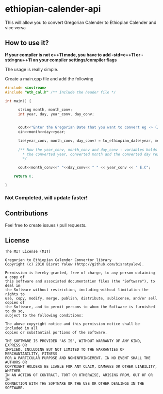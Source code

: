 # ethiopian-calender-api
This will allow you to convert Gregorian Calender to Ethiopian Calender and vice versa


## How to use it?

**If your compiler is not c++11 mode, you have to add <b>-std=c++11 or -std=gnu++11</b> on your compiler settings/compiler flags**


The usage is really simple.
<p> Create a main.cpp file and add the following </p>

```cpp
#include <iostream>
#include "eth_cal.h" /** Include the header file */

int main() {

      string month, month_conv;
      int year, day, year_conv, day_conv;


      cout<<"Enter the Gregorian Date that you want to convert eg -> (Jun 15 2017) \n";
      cin>>month>>day>>year;

      tie(year_conv, month_conv, day_conv) = to_ethiopian_date(year, month, day);
      
      /** Now the year_conv, month_conv and day_conv - variables holds
        * the converted year, converted month and the converted day respectively
        */

      cout<<month_conv<<" "<<day_conv<< " " << year_conv << " E.C";

    return 0;

}

```

### Not Completed, will update faster!

## Contributions

Feel free to create issues / pull requests.

## License

```
The MIT License (MIT)

Gregorian to Ethiopian Calender Convertor library
Copyright (c) 2018 Bisrat Yalew (http://github.com/bisratyalew).

Permission is hereby granted, free of charge, to any person obtaining a copy of
this software and associated documentation files (the "Software"), to deal in
the Software without restriction, including without limitation the rights to
use, copy, modify, merge, publish, distribute, sublicense, and/or sell copies of
the Software, and to permit persons to whom the Software is furnished to do so,
subject to the following conditions:

The above copyright notice and this permission notice shall be included in all
copies or substantial portions of the Software.

THE SOFTWARE IS PROVIDED "AS IS", WITHOUT WARRANTY OF ANY KIND, EXPRESS OR
IMPLIED, INCLUDING BUT NOT LIMITED TO THE WARRANTIES OF MERCHANTABILITY, FITNESS
FOR A PARTICULAR PURPOSE AND NONINFRINGEMENT. IN NO EVENT SHALL THE AUTHORS OR
COPYRIGHT HOLDERS BE LIABLE FOR ANY CLAIM, DAMAGES OR OTHER LIABILITY, WHETHER
IN AN ACTION OF CONTRACT, TORT OR OTHERWISE, ARISING FROM, OUT OF OR IN
CONNECTION WITH THE SOFTWARE OR THE USE OR OTHER DEALINGS IN THE SOFTWARE.
```
